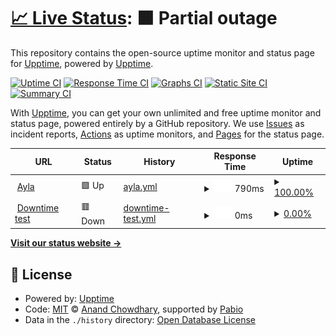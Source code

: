 # [📈 Live Status](https://upptime.github.io/upptime): <!--live status--> **🟧 Partial outage**

This repository contains the open-source uptime monitor and status page for [Upptime](https://upptime.js.org), powered by [Upptime](https://github.com/upptime/upptime).

[![Uptime CI](https://github.com/upptime/upptime/workflows/Uptime%20CI/badge.svg)](https://github.com/upptime/upptime/actions?query=workflow%3A%22Uptime+CI%22)
[![Response Time CI](https://github.com/upptime/upptime/workflows/Response%20Time%20CI/badge.svg)](https://github.com/upptime/upptime/actions?query=workflow%3A%22Response+Time+CI%22)
[![Graphs CI](https://github.com/upptime/upptime/workflows/Graphs%20CI/badge.svg)](https://github.com/upptime/upptime/actions?query=workflow%3A%22Graphs+CI%22)
[![Static Site CI](https://github.com/upptime/upptime/workflows/Static%20Site%20CI/badge.svg)](https://github.com/upptime/upptime/actions?query=workflow%3A%22Static+Site+CI%22)
[![Summary CI](https://github.com/upptime/upptime/workflows/Summary%20CI/badge.svg)](https://github.com/upptime/upptime/actions?query=workflow%3A%22Summary+CI%22)

With [Upptime](https://upptime.js.org), you can get your own unlimited and free uptime monitor and status page, powered entirely by a GitHub repository. We use [Issues](https://github.com/upptime/upptime/issues) as incident reports, [Actions](https://github.com/upptime/upptime/actions) as uptime monitors, and [Pages](https://upptime.github.io/upptime) for the status page.

<!--start: status pages-->
<!-- This summary is generated by Upptime (https://github.com/upptime/upptime) -->
<!-- Do not edit this manually, your changes will be overwritten -->
<!-- prettier-ignore -->
| URL | Status | History | Response Time | Uptime |
| --- | ------ | ------- | ------------- | ------ |
| <img alt="" src="https://icons.duckduckgo.com/ip3/platform.ayla-app.org.ico" height="13"> [Ayla](https://platform.ayla-app.org) | 🟩 Up | [ayla.yml](https://github.com/AylaAI/status-monitor-upptime/commits/HEAD/history/ayla.yml) | <details><summary><img alt="Response time graph" src="./graphs/ayla/response-time-week.png" height="20"> 790ms</summary><br><a href="https://upptime.github.io/upptime/history/ayla"><img alt="Response time 790" src="https://img.shields.io/endpoint?url=https%3A%2F%2Fraw.githubusercontent.com%2FAylaAI%2Fstatus-monitor-upptime%2FHEAD%2Fapi%2Fayla%2Fresponse-time.json"></a><br><a href="https://upptime.github.io/upptime/history/ayla"><img alt="24-hour response time 797" src="https://img.shields.io/endpoint?url=https%3A%2F%2Fraw.githubusercontent.com%2FAylaAI%2Fstatus-monitor-upptime%2FHEAD%2Fapi%2Fayla%2Fresponse-time-day.json"></a><br><a href="https://upptime.github.io/upptime/history/ayla"><img alt="7-day response time 790" src="https://img.shields.io/endpoint?url=https%3A%2F%2Fraw.githubusercontent.com%2FAylaAI%2Fstatus-monitor-upptime%2FHEAD%2Fapi%2Fayla%2Fresponse-time-week.json"></a><br><a href="https://upptime.github.io/upptime/history/ayla"><img alt="30-day response time 790" src="https://img.shields.io/endpoint?url=https%3A%2F%2Fraw.githubusercontent.com%2FAylaAI%2Fstatus-monitor-upptime%2FHEAD%2Fapi%2Fayla%2Fresponse-time-month.json"></a><br><a href="https://upptime.github.io/upptime/history/ayla"><img alt="1-year response time 790" src="https://img.shields.io/endpoint?url=https%3A%2F%2Fraw.githubusercontent.com%2FAylaAI%2Fstatus-monitor-upptime%2FHEAD%2Fapi%2Fayla%2Fresponse-time-year.json"></a></details> | <details><summary><a href="https://upptime.github.io/upptime/history/ayla">100.00%</a></summary><a href="https://upptime.github.io/upptime/history/ayla"><img alt="All-time uptime 100.00%" src="https://img.shields.io/endpoint?url=https%3A%2F%2Fraw.githubusercontent.com%2FAylaAI%2Fstatus-monitor-upptime%2FHEAD%2Fapi%2Fayla%2Fuptime.json"></a><br><a href="https://upptime.github.io/upptime/history/ayla"><img alt="24-hour uptime 100.00%" src="https://img.shields.io/endpoint?url=https%3A%2F%2Fraw.githubusercontent.com%2FAylaAI%2Fstatus-monitor-upptime%2FHEAD%2Fapi%2Fayla%2Fuptime-day.json"></a><br><a href="https://upptime.github.io/upptime/history/ayla"><img alt="7-day uptime 100.00%" src="https://img.shields.io/endpoint?url=https%3A%2F%2Fraw.githubusercontent.com%2FAylaAI%2Fstatus-monitor-upptime%2FHEAD%2Fapi%2Fayla%2Fuptime-week.json"></a><br><a href="https://upptime.github.io/upptime/history/ayla"><img alt="30-day uptime 100.00%" src="https://img.shields.io/endpoint?url=https%3A%2F%2Fraw.githubusercontent.com%2FAylaAI%2Fstatus-monitor-upptime%2FHEAD%2Fapi%2Fayla%2Fuptime-month.json"></a><br><a href="https://upptime.github.io/upptime/history/ayla"><img alt="1-year uptime 100.00%" src="https://img.shields.io/endpoint?url=https%3A%2F%2Fraw.githubusercontent.com%2FAylaAI%2Fstatus-monitor-upptime%2FHEAD%2Fapi%2Fayla%2Fuptime-year.json"></a></details>
| <img alt="" src="https://icons.duckduckgo.com/ip3/batman.ayla-app.org.ico" height="13"> [Downtime test](https://batman.ayla-app.org) | 🟥 Down | [downtime-test.yml](https://github.com/AylaAI/status-monitor-upptime/commits/HEAD/history/downtime-test.yml) | <details><summary><img alt="Response time graph" src="./graphs/downtime-test/response-time-week.png" height="20"> 0ms</summary><br><a href="https://upptime.github.io/upptime/history/downtime-test"><img alt="Response time 0" src="https://img.shields.io/endpoint?url=https%3A%2F%2Fraw.githubusercontent.com%2FAylaAI%2Fstatus-monitor-upptime%2FHEAD%2Fapi%2Fdowntime-test%2Fresponse-time.json"></a><br><a href="https://upptime.github.io/upptime/history/downtime-test"><img alt="24-hour response time 0" src="https://img.shields.io/endpoint?url=https%3A%2F%2Fraw.githubusercontent.com%2FAylaAI%2Fstatus-monitor-upptime%2FHEAD%2Fapi%2Fdowntime-test%2Fresponse-time-day.json"></a><br><a href="https://upptime.github.io/upptime/history/downtime-test"><img alt="7-day response time 0" src="https://img.shields.io/endpoint?url=https%3A%2F%2Fraw.githubusercontent.com%2FAylaAI%2Fstatus-monitor-upptime%2FHEAD%2Fapi%2Fdowntime-test%2Fresponse-time-week.json"></a><br><a href="https://upptime.github.io/upptime/history/downtime-test"><img alt="30-day response time 0" src="https://img.shields.io/endpoint?url=https%3A%2F%2Fraw.githubusercontent.com%2FAylaAI%2Fstatus-monitor-upptime%2FHEAD%2Fapi%2Fdowntime-test%2Fresponse-time-month.json"></a><br><a href="https://upptime.github.io/upptime/history/downtime-test"><img alt="1-year response time 0" src="https://img.shields.io/endpoint?url=https%3A%2F%2Fraw.githubusercontent.com%2FAylaAI%2Fstatus-monitor-upptime%2FHEAD%2Fapi%2Fdowntime-test%2Fresponse-time-year.json"></a></details> | <details><summary><a href="https://upptime.github.io/upptime/history/downtime-test">0.00%</a></summary><a href="https://upptime.github.io/upptime/history/downtime-test"><img alt="All-time uptime 0.00%" src="https://img.shields.io/endpoint?url=https%3A%2F%2Fraw.githubusercontent.com%2FAylaAI%2Fstatus-monitor-upptime%2FHEAD%2Fapi%2Fdowntime-test%2Fuptime.json"></a><br><a href="https://upptime.github.io/upptime/history/downtime-test"><img alt="24-hour uptime 0.00%" src="https://img.shields.io/endpoint?url=https%3A%2F%2Fraw.githubusercontent.com%2FAylaAI%2Fstatus-monitor-upptime%2FHEAD%2Fapi%2Fdowntime-test%2Fuptime-day.json"></a><br><a href="https://upptime.github.io/upptime/history/downtime-test"><img alt="7-day uptime 0.00%" src="https://img.shields.io/endpoint?url=https%3A%2F%2Fraw.githubusercontent.com%2FAylaAI%2Fstatus-monitor-upptime%2FHEAD%2Fapi%2Fdowntime-test%2Fuptime-week.json"></a><br><a href="https://upptime.github.io/upptime/history/downtime-test"><img alt="30-day uptime 0.00%" src="https://img.shields.io/endpoint?url=https%3A%2F%2Fraw.githubusercontent.com%2FAylaAI%2Fstatus-monitor-upptime%2FHEAD%2Fapi%2Fdowntime-test%2Fuptime-month.json"></a><br><a href="https://upptime.github.io/upptime/history/downtime-test"><img alt="1-year uptime 0.00%" src="https://img.shields.io/endpoint?url=https%3A%2F%2Fraw.githubusercontent.com%2FAylaAI%2Fstatus-monitor-upptime%2FHEAD%2Fapi%2Fdowntime-test%2Fuptime-year.json"></a></details>

<!--end: status pages-->

[**Visit our status website →**](https://upptime.github.io/upptime)

## 📄 License

- Powered by: [Upptime](https://github.com/upptime/upptime)
- Code: [MIT](./LICENSE) © [Anand Chowdhary](https://anandchowdhary.com), supported by [Pabio](https://pabio.com)
- Data in the `./history` directory: [Open Database License](https://opendatacommons.org/licenses/odbl/1-0/)
